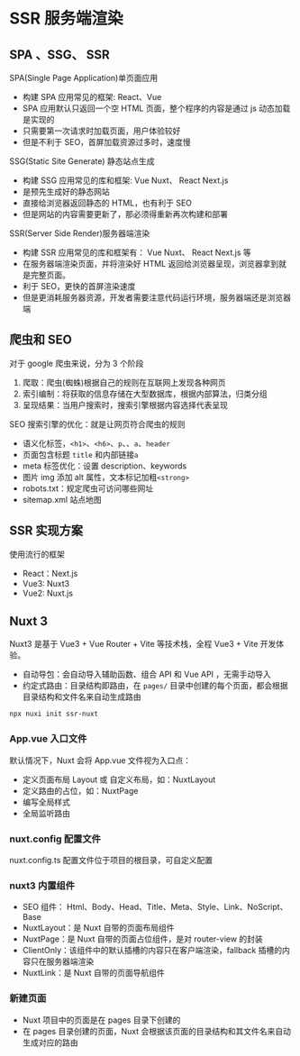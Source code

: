 # SSR 服务端渲染

## SPA 、SSG、 SSR

SPA(Single Page Application)单页面应用

- 构建 SPA 应用常见的框架: React、Vue
- SPA 应用默认只返回一个空 HTML 页面，整个程序的内容是通过 js 动态加载是实现的
- 只需要第一次请求时加载页面，用户体验较好
- 但是不利于 SEO，首屏加载资源过多时，速度慢

SSG(Static Site Generate) 静态站点生成

- 构建 SSG 应用常见的库和框架: Vue Nuxt、 React Next.js
- 是预先生成好的静态网站
- 直接给浏览器返回静态的 HTML，也有利于 SEO
- 但是网站的内容需要更新了，那必须得重新再次构建和部署

SSR(Server Side Render)服务器端渲染

- 构建 SSR 应用常见的库和框架有： Vue Nuxt、 React Next.js 等
- 在服务器端渲染页面，并将渲染好 HTML 返回给浏览器呈现，浏览器拿到就是完整页面。
- 利于 SEO，更快的首屏渲染速度
- 但是更消耗服务器资源，开发者需要注意代码运行环境，服务器端还是浏览器端

## 爬虫和 SEO

对于 google 爬虫来说，分为 3 个阶段

1. 爬取：爬虫(蜘蛛)根据自己的规则在互联网上发现各种网页
2. 索引编制：将获取的信息存储在大型数据库，根据内部算法，归类分组
3. 呈现结果：当用户搜索时，搜索引擎根据内容选择代表呈现

SEO 搜索引擎的优化：就是让网页符合爬虫的规则

- 语义化标签，`<h1>`、`<h6>`、`p`、、`a`、`header`
- 页面包含标题 `title` 和内部链接`a`
- meta 标签优化：设置 description、keywords
- 图片 img 添加 alt 属性，文本标记加粗`<strong>`
- robots.txt：规定爬虫可访问哪些网址
- sitemap.xml 站点地图

## SSR 实现方案

使用流行的框架

- React：Next.js
- Vue3: Nuxt3
- Vue2: Nuxt.js

## Nuxt 3

Nuxt3 是基于 Vue3 + Vue Router + Vite 等技术栈，全程 Vue3 + Vite 开发体验。

- 自动导包：会自动导入辅助函数、组合 API 和 Vue API ，无需手动导入
- 约定式路由：目录结构即路由，在 `pages/` 目录中创建的每个页面，都会根据目录结构和文件名来自动生成路由

```bash
npx nuxi init ssr-nuxt
```

### App.vue 入口文件

默认情况下，Nuxt 会将 App.vue 文件视为入口点：

- 定义页面布局 Layout 或 自定义布局，如：NuxtLayout
- 定义路由的占位，如：NuxtPage
- 编写全局样式
- 全局监听路由

### nuxt.config 配置文件

nuxt.config.ts 配置文件位于项目的根目录，可自定义配置

### nuxt3 内置组件

- SEO 组件： Html、Body、Head、Title、Meta、Style、Link、NoScript、Base
- NuxtLayout：是 Nuxt 自带的页面布局组件
- NuxtPage：是 Nuxt 自带的页面占位组件，是对 router-view 的封装
- ClientOnly：该组件中的默认插槽的内容只在客户端渲染，fallback 插槽的内容只在服务器端渲染
- NuxtLink：是 Nuxt 自带的页面导航组件

### 新建页面

- Nuxt 项目中的页面是在 pages 目录下创建的
- 在 pages 目录创建的页面，Nuxt 会根据该页面的目录结构和其文件名来自动生成对应的路由

